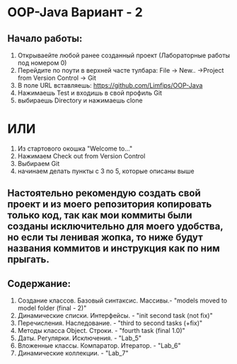 # OOP-Java Вариант - 2

## Начало работы:
1. Открываейте любой ранее созданный проект (Лабораторные работы под номером 0)
2. Перейдите по поути в верхней часте тулбара: File -> New.. ->Project from Version Control -> Git
3. В поле URL вставляешь: https://github.com/Limfips/OOP-Java
4. Нажимаешь Test и входишь в свой профиль Git
5. выбираешь Directory и нажимаешь clone

# ИЛИ

1. Из стартового окошка "Welcome to..."
2. Нажимаем Check out from Version Control
3. Выбираем Git
4. начинаем делать пункты с 3 по 5, которые описаны выше

## Настоятельно рекомендую создать свой проект и из моего репозитория копировать только код, так как мои коммиты были созданы исключительно для моего удобства, но если ты ленивая жопка, то ниже будут названия коммитов и инструкция как по ним прыгать.

## Содержание:
1. Создание классов. Базовый синтаксис. Массивы.- "models moved to model folder (final - 2)"
2. Динамические списки. Интерфейсы. - "init second task (not fix)"
3. Перечисления. Наследование. - "third to second tasks (+fix)"
4. Методы класса Object. Строки. - "fourth task (final 1.0)"
5. Даты. Регулярки. Исключения. - "Lab_5"
6. Вложенные классы. Компаратор. Итератор. - "Lab_6"
7. Динамические коллекции. - "Lab_7"

